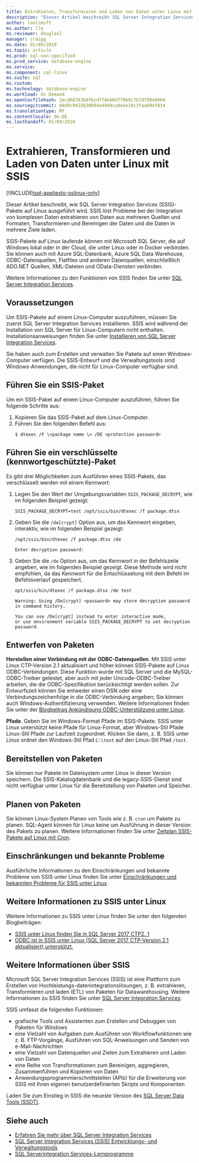 ```yaml
---
title: Extrahieren, Transformieren und Laden von Daten unter Linux mit SSIS | Microsoft Docs
description: "Dieser Artikel beschreibt SQL Server Integration Services (SSIS) für Linux-Computer"
author: leolimsft
ms.author: lle
ms.reviewer: douglasl
manager: craigg
ms.date: 01/09/2018
ms.topic: article
ms.prod: sql-non-specified
ms.prod_service: database-engine
ms.service: 
ms.component: sql-linux
ms.suite: sql
ms.custom: 
ms.technology: database-engine
ms.workload: On Demand
ms.openlocfilehash: 2ecd66763b0fbcdff8eb0d776b9c7b7df98e60b0
ms.sourcegitcommit: 60d0c9415630094a49d4ca9e4e18c3faa694f034
ms.translationtype: MT
ms.contentlocale: de-DE
ms.lasthandoff: 01/09/2018
---
```

# <a name="extract-transform-and-load-data-on-linux-with-ssis"></a>Extrahieren, Transformieren und Laden von Daten unter Linux mit SSIS

[!INCLUDE[tsql-appliesto-sslinux-only](../includes/tsql-appliesto-sslinux-only.md)]

Dieser Artikel beschreibt, wie SQL Server Integration Services (SSIS)-Pakete auf Linux ausgeführt wird. SSIS löst Probleme bei der Integration von komplexen Daten extrahieren von Daten aus mehreren Quellen und Formaten, Transformieren und Bereinigen der Daten und die Daten in mehrere Ziele laden. 

SSIS-Pakete auf Linux laufende können mit Microsoft SQL Server, die auf Windows lokal oder in der Cloud, die unter Linux oder in Docker verbinden. Sie können auch mit Azure SQL-Datenbank, Azure SQL Data Warehouse, ODBC-Datenquellen, Flatfiles und anderen Datenquellen, einschließlich ADO.NET Quellen, XML-Dateien und OData-Diensten verbinden.

Weitere Informationen zu den Funktionen von SSIS finden Sie unter [SQL Server Integration Services](../integration-services/sql-server-integration-services.md).

## <a name="prerequisites"></a>Voraussetzungen

Um SSIS-Pakete auf einem Linux-Computer auszuführen, müssen Sie zuerst SQL Server Integration Services installieren. SSIS wird während der Installation von SQL Server für Linux-Computern nicht enthalten. Installationsanweisungen finden Sie unter [Installieren von SQL Server Integration Services](sql-server-linux-setup-ssis.md).

Sie haben auch zum Erstellen und verwalten Sie Pakete auf einen Windows-Computer verfügen. Die SSIS-Entwurf und die Verwaltungstools sind Windows-Anwendungen, die nicht für Linux-Computer verfügbar sind. 

## <a name="run-an-ssis-package"></a>Führen Sie ein SSIS-Paket

Um ein SSIS-Paket auf einem Linux-Computer auszuführen, führen Sie folgende Schritte aus:

1.  Kopieren Sie das SSIS-Paket auf dem Linux-Computer.
2.  Führen Sie den folgenden Befehl aus:
    ```
    $ dtexec /F \<package name \> /DE <protection password>
    ```

## <a name="run-an-encrypted-password-protected-package"></a>Führen Sie ein verschlüsselte (kennwortgeschützte)-Paket
Es gibt drei Möglichkeiten zum Ausführen eines SSIS-Pakets, das verschlüsselt werden mit einem Kennwort:

1.  Legen Sie den Wert der Umgebungsvariablen `SSIS_PACKAGE_DECRYPT`, wie im folgenden Beispiel gezeigt:

    ```
    SSIS_PACKAGE_DECRYPT=test /opt/ssis/bin/dtexec /f package.dtsx
    ```

2.  Geben Sie die `/de[crypt]` Option aus, um das Kennwort eingeben, interaktiv, wie im folgenden Beispiel gezeigt:

    ```
    /opt/ssis/bin/dtexec /f package.dtsx /de
    
    Enter decryption password:
    ```

3.  Geben Sie die `/de` Option aus, um das Kennwort in der Befehlszeile angeben, wie im folgenden Beispiel gezeigt. Diese Methode wird nicht empfohlen, da das Kennwort für die Entschlüsselung mit dem Befehl im Befehlsverlauf gespeichert.

    ```
    opt/ssis/bin/dtexec /f package.dtsx /de test
    
    Warning: Using /De[crypt] <password> may store decryption password in command history.
    
    You can use /De[crypt] instead to enter interactive mode,
    or use environment variable SSIS_PACKAGE_DECRYPT to set decryption password.
    ```

## <a name="design-packages"></a>Entwerfen von Paketen

**Herstellen einer Verbindung mit der ODBC-Datenquellen**. Mit SSIS unter Linux CTP-Version 2.1 aktualisiert und höher können SSIS-Pakete auf Linux ODBC-Verbindungen. Diese Funktion wurde mit SQL Server und die MySQL-ODBC-Treiber getestet, aber auch mit jeder Unicode-ODBC-Treiber arbeiten, die die ODBC-Spezifikation berücksichtigt werden sollen. Zur Entwurfszeit können Sie entweder einen DSN oder eine Verbindungszeichenfolge in die ODBC-Verbindung angeben; Sie können auch Windows-Authentifizierung verwenden. Weitere Informationen finden Sie unter der [Blogbeitrag Ankündigung ODBC-Unterstützung unter Linux](https://blogs.msdn.microsoft.com/ssis/2017/06/16/odbc-is-supported-in-ssis-on-linux-ssis-helsinki-ctp2-1-refresh/).

**Pfade**. Geben Sie im Windows-Format Pfade im SSIS-Pakete. SSIS unter Linux unterstützt keine Pfade für Linux-Format, aber Windows-Stil Pfade Linux-Stil Pfade zur Laufzeit zugeordnet. Klicken Sie dann, z. B. SSIS unter Linux ordnet den Windows-Stil Pfad `C:\test` auf den Linux-Stil Pfad `/test`.

## <a name="deploy-packages"></a>Bereitstellen von Paketen
Sie können nur Pakete im Dateisystem unter Linux in dieser Version speichern. Die SSIS-Katalogdatenbank und die legacy-SSIS-Dienst sind nicht verfügbar unter Linux für die Bereitstellung von Paketen und Speicher.

## <a name="schedule-packages"></a>Planen von Paketen
Sie können Linux-System Planen von Tools wie z. B. `cron` um Pakete zu planen. SQL-Agent können für Linux keine um Ausführung in dieser Version des Pakets zu planen. Weitere Informationen finden Sie unter [Zeitplan SSIS-Pakete auf Linux mit Cron](sql-server-linux-schedule-ssis-packages.md).

## <a name="limitations-and-known-issues"></a>Einschränkungen und bekannte Probleme

Ausführliche Informationen zu den Einschränkungen und bekannte Probleme von SSIS unter Linux finden Sie unter [Einschränkungen und bekannten Probleme für SSIS unter Linux](sql-server-linux-ssis-known-issues.md).

## <a name="more-info-about-ssis-on-linux"></a>Weitere Informationen zu SSIS unter Linux

Weitere Informationen zu SSIS unter Linux finden Sie unter den folgenden Blogbeiträgen:

-   [SSIS unter Linux finden Sie in SQL Server 2017 CTP2. 1](https://blogs.msdn.microsoft.com/ssis/2017/05/17/ssis-helsinki-is-available-in-sql-server-vnext-ctp2-1/)
-   [ODBC ist in SSIS unter Linux (SQL Server 2017 CTP-Version 2.1 aktualisiert) unterstützt.](https://blogs.msdn.microsoft.com/ssis/2017/06/16/odbc-is-supported-in-ssis-on-linux-ssis-helsinki-ctp2-1-refresh/)

## <a name="more-info-about-ssis"></a>Weitere Informationen über SSIS

Microsoft SQL Server Integration Services (SSIS) ist eine Plattform zum Erstellen von Hochleistungs-datenintegrationslösungen, z. B. extrahieren, Transformieren und laden (ETL) von Paketen für Datawarehousing. Weitere Informationen zu SSIS finden Sie unter [SQL Server Integration Services](/sql/integration-services/sql-server-integration-services).

SSIS umfasst die folgenden Funktionen:
- grafische Tools und Assistenten zum Erstellen und Debuggen von Paketen für Windows
- eine Vielzahl von Aufgaben zum Ausführen von Workflowfunktionen wie z. B. FTP-Vorgänge, Ausführen von SQL-Anweisungen und Senden von e-Mail-Nachrichten
- eine Vielzahl von Datenquellen und Zielen zum Extrahieren und Laden von Daten
- eine Reihe von Transformationen zum Bereinigen, aggregieren, Zusammenführen und Kopieren von Daten
- Anwendungsprogrammierschnittstellen (APIs) für die Erweiterung von SSIS mit Ihren eigenen benutzerdefinierten Skripts und Komponenten

Laden Sie zum Einstieg in SSIS die neueste Version des [SQL Server Data Tools (SSDT)](../integration-services/ssis-how-to-create-an-etl-package.md).

## <a name="see-also"></a>Siehe auch
- [Erfahren Sie mehr über SQL Server Integration Services](../integration-services/sql-server-integration-services.md)
- [SQL Server Integration Services (SSIS) Entwicklungs- und Verwaltungstools](../integration-services/integration-services-ssis-development-and-management-tools.md)
- [SQL Serverintegration Services-Lernprogramme](../integration-services/integration-services-tutorials.md)
